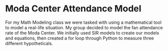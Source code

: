 # Moda Center Attendance Model
 
For my Math Modeling class we were tasked with using a mathematical tool to model a real-life situation. My group decided to model the fan attendance rate of the Moda Center. We initially used SIR models to create our models and equations, then created a for loop through Python to measure three different hypotheticals. 
